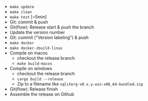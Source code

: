 - `make update`
- `make clean`
- `make test` [~5min]
- Git: commit & push
- Git(flow): Release start & push the branch
- Update the version number
- Git: commit ("Version labeling") & push
- `make docker`
- `make docker-zbuild-linux`
- Compile on macos
  - checkout the release branch
  - `make build-macos`
- Compile on windows
  - checkout the release branch
  - `cargo build --release`
  - Zip to a filename like `sqliterg-v0.x.y-win-x86_64-bundled.zip `
- Git(flow): Release finish
- Assemble the release on Github